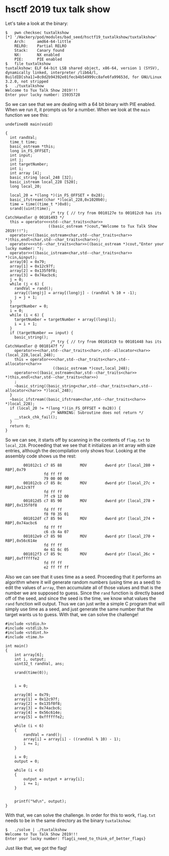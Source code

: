 # hsctf 2019 tux talk show

Let's take a look at the binary:

```
$	pwn checksec tuxtalkshow 
[*] '/Hackery/pod/modules/bad_seed/hsctf19_tuxtalkshow/tuxtalkshow'
    Arch:     amd64-64-little
    RELRO:    Partial RELRO
    Stack:    Canary found
    NX:       NX enabled
    PIE:      PIE enabled
$	file tuxtalkshow 
tuxtalkshow: ELF 64-bit LSB shared object, x86-64, version 1 (SYSV), dynamically linked, interpreter /lib64/l, BuildID[sha1]=8c0d2b94392e01fecb4b54999cc8afe6fa99653d, for GNU/Linux 3.2.0, not stripped
$	./tuxtalkshow 
Welcome to Tux Talk Show 2019!!!
Enter your lucky number: 15935728
```

So we can see that we are dealing with a 64 bit binary with PIE enabled. When we run it, it prompts us for a number. When we look at the `main` function we see this:

```
undefined8 main(void)

{
  int randVal;
  time_t time;
  basic_ostream *this;
  long in_FS_OFFSET;
  int input;
  int j;
  int targetNumber;
  int i;
  int array [4];
  basic_string local_248 [32];
  basic_istream local_228 [520];
  long local_20;
  
  local_20 = *(long *)(in_FS_OFFSET + 0x28);
  basic_ifstream((char *)local_228,0x1020b0);
  time = time((time_t *)0x0);
  srand((uint)time);
                    /* try { // try from 0010127e to 001012c0 has its CatchHandler @ 00101493 */
  this = operator<<<std--char_traits<char>>
                   ((basic_ostream *)cout,"Welcome to Tux Talk Show 2019!!!");
  operator<<((basic_ostream<char,std--char_traits<char>> *)this,endl<char,std--char_traits<char>>);
  operator<<<std--char_traits<char>>((basic_ostream *)cout,"Enter your lucky number: ");
  operator>>((basic_istream<char,std--char_traits<char>> *)cin,&input);
  array[0] = 0x79;
  array[1] = 0x12c97f;
  array[2] = 0x135f0f8;
  array[3] = 0x74acbc6;
  j = 0;
  while (j < 6) {
    randVal = rand();
    array[(long)j] = array[(long)j] - (randVal % 10 + -1);
    j = j + 1;
  }
  targetNumber = 0;
  i = 0;
  while (i < 6) {
    targetNumber = targetNumber + array[(long)i];
    i = i + 1;
  }
  if (targetNumber == input) {
    basic_string();
                    /* try { // try from 00101419 to 00101448 has its CatchHandler @ 0010147f */
    operator>><char,std--char_traits<char>,std--allocator<char>>(local_228,local_248);
    this = operator<<<char,std--char_traits<char>,std--allocator<char>>
                     ((basic_ostream *)cout,local_248);
    operator<<((basic_ostream<char,std--char_traits<char>> *)this,endl<char,std--char_traits<char>>)
    ;
    ~basic_string((basic_string<char,std--char_traits<char>,std--allocator<char>> *)local_248);
  }
  ~basic_ifstream((basic_ifstream<char,std--char_traits<char>> *)local_228);
  if (local_20 != *(long *)(in_FS_OFFSET + 0x28)) {
                    /* WARNING: Subroutine does not return */
    __stack_chk_fail();
  }
  return 0;
}
```

So we can see, it starts off by scanning in the contents of `flag.txt` to `local_228`. Proceeding that we see that it initializes an int array with size entries, although the decompilation only shows four. Looking at the assembly code shows us the rest:

```
        001012c1 c7 85 88        MOV        dword ptr [local_280 + RBP],0x79
                 fd ff ff 
                 79 00 00 00
        001012cb c7 85 8c        MOV        dword ptr [local_27c + RBP],0x12c97f
                 fd ff ff 
                 7f c9 12 00
        001012d5 c7 85 90        MOV        dword ptr [local_278 + RBP],0x135f0f8
                 fd ff ff 
                 f8 f0 35 01
        001012df c7 85 94        MOV        dword ptr [local_274 + RBP],0x74acbc6
                 fd ff ff 
                 c6 cb 4a 07
        001012e9 c7 85 98        MOV        dword ptr [local_270 + RBP],0x56c614e
                 fd ff ff 
                 4e 61 6c 05
        001012f3 c7 85 9c        MOV        dword ptr [local_26c + RBP],0xffffffe2
                 fd ff ff 
                 e2 ff ff ff
```

Also we can see that it uses time as a seed. Proceeding that it performs an algorithm where it will generate random numbers (using time as a seed) to edit the values of `array`, then accumulate all of those values and that is the number we are supposed to guess. Since the `rand` function is directly based off of the seed, and since the seed is the time, we know what values the `rand` function will output. Thus we can just write a simple C program that will simply use time as a seed, and just generate the same number that the target wants us to guess. With that, we can solve the challenge!

```
#include <stdio.h>
#include <stdlib.h>
#include <stdint.h>
#include <time.h>

int main()
{
    int array[6];
    int i, output;
    uint32_t randVal, ans;

    srand(time(0)); 


    i = 0;

    array[0] = 0x79;
    array[1] = 0x12c97f;
    array[2] = 0x135f0f8;
    array[3] = 0x74acbc6;
    array[4] = 0x56c614e;
    array[5] = 0xffffffe2;

    while (i < 6)
    {
    	randVal = rand();
    	array[i] = array[i] - ((randVal % 10) - 1);
    	i += 1;
    }

    i = 0;
    output = 0;

    while (i < 6)
    {
    	output = output + array[i];
    	i += 1;
    }


    printf("%d\n", output);	
}
```

With that, we can solve the challenge. In order for this to work, `flag.txt` needs to be in the same directory as the binary `tuxtalkshow`:
```
$	./solve | ./tuxtalkshow 
Welcome to Tux Talk Show 2019!!!
Enter your lucky number: flag{i_need_to_think_of_better_flags}
```

Just like that, we got the flag!